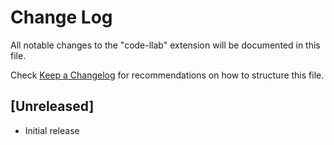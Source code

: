# Change Log

All notable changes to the "code-llab" extension will be documented in this file.

Check [Keep a Changelog](http://keepachangelog.com/) for recommendations on how to structure this file.

## [Unreleased]

- Initial release